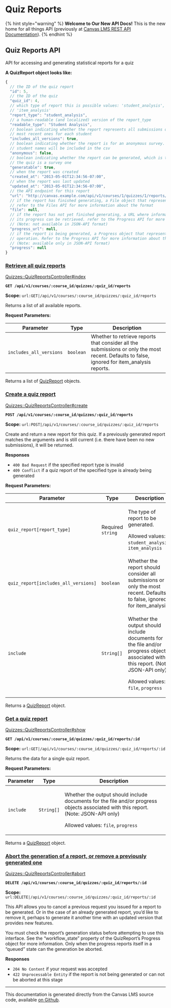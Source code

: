 # Quiz Reports

{% hint style="warning" %}
**Welcome to Our New API Docs!** This is the new home for all things API (previously at [Canvas LMS REST API Documentation](https://api.instructure.com)).
{% endhint %}

## Quiz Reports API

API for accessing and generating statistical reports for a quiz

**A QuizReport object looks like:**

```js
{
  // the ID of the quiz report
  "id": 5,
  // the ID of the quiz
  "quiz_id": 4,
  // which type of report this is possible values: 'student_analysis',
  // 'item_analysis'
  "report_type": "student_analysis",
  // a human-readable (and localized) version of the report_type
  "readable_type": "Student Analysis",
  // boolean indicating whether the report represents all submissions or only the
  // most recent ones for each student
  "includes_all_versions": true,
  // boolean indicating whether the report is for an anonymous survey. if true, no
  // student names will be included in the csv
  "anonymous": false,
  // boolean indicating whether the report can be generated, which is true unless
  // the quiz is a survey one
  "generatable": true,
  // when the report was created
  "created_at": "2013-05-01T12:34:56-07:00",
  // when the report was last updated
  "updated_at": "2013-05-01T12:34:56-07:00",
  // the API endpoint for this report
  "url": "http://canvas.example.com/api/v1/courses/1/quizzes/1/reports/1",
  // if the report has finished generating, a File object that represents it.
  // refer to the Files API for more information about the format
  "file": null,
  // if the report has not yet finished generating, a URL where information about
  // its progress can be retrieved. refer to the Progress API for more information
  // (Note: not available in JSON-API format)
  "progress_url": null,
  // if the report is being generated, a Progress object that represents the
  // operation. Refer to the Progress API for more information about the format.
  // (Note: available only in JSON-API format)
  "progress": null
}
```

### [Retrieve all quiz reports](#method.quizzes/quiz_reports.index) <a href="#method.quizzes-quiz_reports.index" id="method.quizzes-quiz_reports.index"></a>

[Quizzes::QuizReportsController#index](https://github.com/instructure/canvas-lms/blob/master/app/controllers/quizzes/quiz_reports_controller.rb)

**`GET /api/v1/courses/:course_id/quizzes/:quiz_id/reports`**

**Scope:** `url:GET|/api/v1/courses/:course_id/quizzes/:quiz_id/reports`

Returns a list of all available reports.

**Request Parameters:**

| Parameter               | Type      | Description                                                                                                                                   |
| ----------------------- | --------- | --------------------------------------------------------------------------------------------------------------------------------------------- |
| `includes_all_versions` | `boolean` | Whether to retrieve reports that consider all the submissions or only the most recent. Defaults to false, ignored for item\_analysis reports. |

Returns a list of [QuizReport](#quizreport) objects.

### [Create a quiz report](#method.quizzes/quiz_reports.create) <a href="#method.quizzes-quiz_reports.create" id="method.quizzes-quiz_reports.create"></a>

[Quizzes::QuizReportsController#create](https://github.com/instructure/canvas-lms/blob/master/app/controllers/quizzes/quiz_reports_controller.rb)

**`POST /api/v1/courses/:course_id/quizzes/:quiz_id/reports`**

**Scope:** `url:POST|/api/v1/courses/:course_id/quizzes/:quiz_id/reports`

Create and return a new report for this quiz. If a previously generated report matches the arguments and is still current (i.e. there have been no new submissions), it will be returned.

**Responses**

* `400 Bad Request` if the specified report type is invalid
* `409 Conflict` if a quiz report of the specified type is already being generated

**Request Parameters:**

| Parameter                            | Type              | Description                                                                                                                                                                                               |
| ------------------------------------ | ----------------- | --------------------------------------------------------------------------------------------------------------------------------------------------------------------------------------------------------- |
| `quiz_report[report_type]`           | Required `string` | <p>The type of report to be generated.</p><p>Allowed values: <code>student_analysis</code>, <code>item_analysis</code></p>                                                                                |
| `quiz_report[includes_all_versions]` | `boolean`         | Whether the report should consider all submissions or only the most recent. Defaults to false, ignored for item\_analysis.                                                                                |
| `include`                            | `String[]`        | <p>Whether the output should include documents for the file and/or progress objects associated with this report. (Note: JSON-API only)</p><p>Allowed values: <code>file</code>, <code>progress</code></p> |

Returns a [QuizReport](#quizreport) object.

### [Get a quiz report](#method.quizzes/quiz_reports.show) <a href="#method.quizzes-quiz_reports.show" id="method.quizzes-quiz_reports.show"></a>

[Quizzes::QuizReportsController#show](https://github.com/instructure/canvas-lms/blob/master/app/controllers/quizzes/quiz_reports_controller.rb)

**`GET /api/v1/courses/:course_id/quizzes/:quiz_id/reports/:id`**

**Scope:** `url:GET|/api/v1/courses/:course_id/quizzes/:quiz_id/reports/:id`

Returns the data for a single quiz report.

**Request Parameters:**

| Parameter | Type       | Description                                                                                                                                                                                               |
| --------- | ---------- | --------------------------------------------------------------------------------------------------------------------------------------------------------------------------------------------------------- |
| `include` | `String[]` | <p>Whether the output should include documents for the file and/or progress objects associated with this report. (Note: JSON-API only)</p><p>Allowed values: <code>file</code>, <code>progress</code></p> |

Returns a [QuizReport](#quizreport) object.

### [Abort the generation of a report, or remove a previously generated one](#method.quizzes/quiz_reports.abort) <a href="#method.quizzes-quiz_reports.abort" id="method.quizzes-quiz_reports.abort"></a>

[Quizzes::QuizReportsController#abort](https://github.com/instructure/canvas-lms/blob/master/app/controllers/quizzes/quiz_reports_controller.rb)

**`DELETE /api/v1/courses/:course_id/quizzes/:quiz_id/reports/:id`**

**Scope:** `url:DELETE|/api/v1/courses/:course_id/quizzes/:quiz_id/reports/:id`

This API allows you to cancel a previous request you issued for a report to be generated. Or in the case of an already generated report, you’d like to remove it, perhaps to generate it another time with an updated version that provides new features.

You must check the report’s generation status before attempting to use this interface. See the “workflow\_state” property of the QuizReport’s Progress object for more information. Only when the progress reports itself in a “queued” state can the generation be aborted.

**Responses**

* `204 No Content` if your request was accepted
* `422 Unprocessable Entity` if the report is not being generated or can not be aborted at this stage

***

This documentation is generated directly from the Canvas LMS source code, available [on Github](https://github.com/instructure/canvas-lms).
